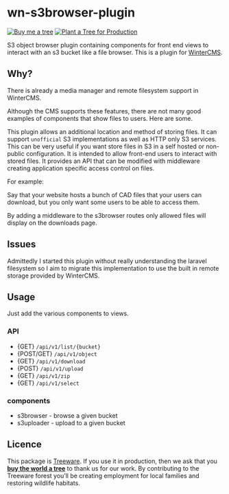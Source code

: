 # wn-s3browser-plugin

[![Buy me a tree](https://img.shields.io/badge/Buy%20me%20a%20tree-%F0%9F%8C%B3-green)](https://ecologi.com/mik-p-online?gift-trees)
[![Plant a Tree for Production](https://img.shields.io/badge/dynamic/json?color=brightgreen&label=Plant%20a%20Tree%20for%20Production&query=%24.total&url=https%3A%2F%2Fpublic.offset.earth%2Fusers%2Ftreeware%2Ftrees)](https://plant.treeware.earth/mik-p/wn-s3browser-plugin)

S3 object browser plugin containing components for front end views to interact with an s3 bucket like a file browser. This is a plugin for [WinterCMS](https://wintercms.com).

## Why?

There is already a media manager and remote filesystem support in WinterCMS.

Although the CMS supports these features, there are not many good examples of components that show files to users. Here are some.

This plugin allows an additional location and method of storing files. It can support `unofficial` S3 implementations as well as HTTP only S3 services. This can be very useful if you want store files in S3 in a self hosted or non-public configuration. It is intended to allow front-end users to interact with stored files. It provides an API that can be modified with middleware creating application specific access control on files.

For example:

Say that your website hosts a bunch of CAD files that your users can download, but you only want some users to be able to access them.

By adding a middleware to the s3browser routes only allowed files will display on the downloads page.

## Issues

Admittedly I started this plugin without really understanding the laravel filesystem so I aim to migrate this implementation to use the built in remote storage provided by WinterCMS.

## Usage

Just add the various components to views.

### API

- {GET} `/api/v1/list/{bucket}`
- {POST/GET} `/api/v1/object`
- {GET} `/api/v1/download`
- {POST} `/api/v1/upload`
- {GET} `/api/v1/zip`
- {GET} `/api/v1/select`

### components

- s3browser - browse a given bucket
- s3uploader - upload to a given bucket

## Licence

This package is [Treeware](https://treeware.earth). If you use it in production, then we ask that you [**buy the world a tree**](https://plant.treeware.earth/mik-p/wn-s3browser-plugin) to thank us for our work. By contributing to the Treeware forest you’ll be creating employment for local families and restoring wildlife habitats.
